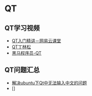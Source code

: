 # QT
## QT学习视频
- [QT入门精讲－网易云课堂](https://study.163.com/course/courseLearn.htm?courseId=1005069007#/learn/video?lessonId=1051531141&courseId=1005069007)
- [QT丁林松](https://www.bilibili.com/video/av16987727/?p=6)
- [黑马程序员-QT](https://www.bilibili.com/video/av20446734?from=search&seid=16192905244427394169)

## QT问题汇总
- [解决ubuntu下Qt中无法输入中文的问题](https://blog.csdn.net/we1583004we/article/details/79988643)
- []
